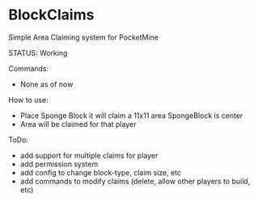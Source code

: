 # BlockClaims
Simple Area Claiming system for PocketMine

STATUS: Working

Commands:
- None as of now

How to use:
- Place Sponge Block it will claim a 11x11 area SpongeBlock is center
- Area will be claimed for that player

ToDo:
- add support for multiple claims for player
- add permission system
- add config to change block-type, claim size, etc
- add commands to modify claims (delete, allow other players to build, etc)
